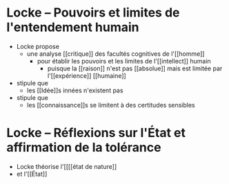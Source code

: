 # Locke – Pouvoirs et limites de l'entendement humain

- Locke propose
  - une analyse [[critique]] des facultés cognitives de l'[[homme]]
    - pour établir les pouvoirs et les limites de l'[[intellect]] humain
      - puisque la [[raison]] n'est pas [[absolue]] mais est limitée par l'[[expérience]] [[humaine]]
- stipule que
  - les [[Idée]]s innées n'existent pas
- stipule que
  - les [[connaissance]]s se limitent à des certitudes sensibles


# Locke – Réflexions sur l'État et affirmation de la tolérance

- Locke théorise l'[[[[état de nature]]
- et l'[[État]]
